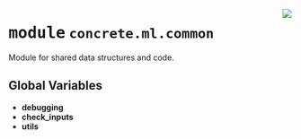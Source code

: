 <!-- markdownlint-disable -->

<a href="https://github.com/zama-ai/concrete-ml-internal/tree/main/src/concrete/ml/common/__init__.py#L0"><img align="right" style="float:right;" src="https://img.shields.io/badge/-source-cccccc?style=flat-square"></a>

# <kbd>module</kbd> `concrete.ml.common`

Module for shared data structures and code.

## **Global Variables**

- **debugging**
- **check_inputs**
- **utils**
